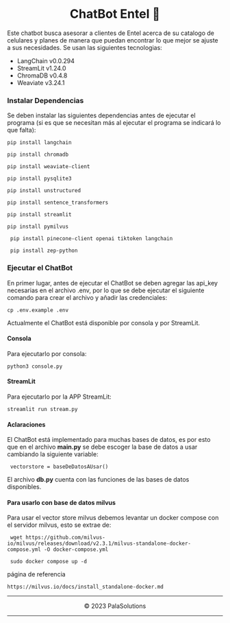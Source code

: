 <h1 style="text-align: center;">ChatBot Entel 📱</h1>
Este chatbot busca asesorar a clientes de Entel acerca de su catalogo de celulares y planes de manera que puedan encontrar lo que mejor se ajuste a sus necesidades.
Se usan las siguientes tecnologias:

- LangChain v0.0.294
- StreamLit v1.24.0
- ChromaDB v0.4.8
- Weaviate v3.24.1

### Instalar Dependencias 
Se deben instalar las siguientes dependencias antes de ejecutar el programa (si es que se necesitan más al ejecutar el programa se indicará lo que falta): 

`` pip install langchain ``

`` pip install chromadb ``

`` pip install weaviate-client ``

`` pip install pysqlite3 ``

`` pip install unstructured ``

`` pip install sentence_transformers ``

`` pip install streamlit ``

`` pip install pymilvus ``

`` pip install pinecone-client openai tiktoken langchain``

`` pip install zep-python`` 

### Ejecutar el ChatBot

En primer lugar, antes de ejecutar el ChatBot se deben agregar las api_key necesarias en el archivo .env, por lo que se debe ejecutar el siguiente comando para crear el archivo y  añadir las credenciales:

`` cp .env.example .env ``

Actualmente el ChatBot está disponible por consola y por StreamLit.

#### Consola

Para ejecutarlo por consola:

`` python3 console.py ``

#### StreamLit

Para ejecutarlo por la APP StreamLit:

`` streamlit run stream.py ``

#### Aclaraciones 
El ChatBot está implementado para muchas bases de datos, es por esto que en el archivo **main.py** se debe escoger la base de datos a usar cambiando la siguiente variable:

`` vectorstore = baseDeDatosAUsar()``

El archivo **db.py** cuenta con las funciones de las bases de datos disponibles.




#### Para usarlo con base de datos milvus

Para usar el vector store milvus debemos levantar un docker compose con el servidor milvus, esto se extrae de:

`` wget https://github.com/milvus-io/milvus/releases/download/v2.3.1/milvus-standalone-docker-compose.yml -O docker-compose.yml`` 


`` sudo docker compose up -d`` 

página de referencia 

``https://milvus.io/docs/install_standalone-docker.md``

<hr>
<p style="text-align: center;">© 2023 PalaSolutions</p>
<hr>


